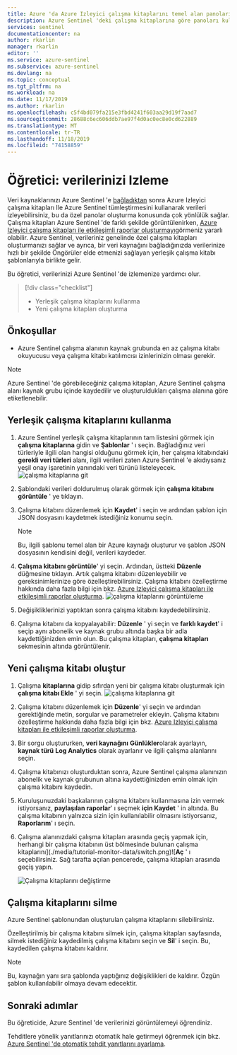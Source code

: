 ```yaml
---
title: Azure 'da Azure Izleyici çalışma kitaplarını temel alan panoları kullanarak verilerinizi izleyin | Microsoft Docs
description: Azure Sentinel 'deki çalışma kitaplarına göre panoları kullanarak verilerinizi nasıl izleyeceğinizi öğrenmek için bu öğreticiyi kullanın.
services: sentinel
documentationcenter: na
author: rkarlin
manager: rkarlin
editor: ''
ms.service: azure-sentinel
ms.subservice: azure-sentinel
ms.devlang: na
ms.topic: conceptual
ms.tgt_pltfrm: na
ms.workload: na
ms.date: 11/17/2019
ms.author: rkarlin
ms.openlocfilehash: c5f4bd079fa215e3fbd4241f603aa29d19f7aad7
ms.sourcegitcommit: 28688c6ec606ddb7ae97f4d0ac0ec8e0cd622889
ms.translationtype: MT
ms.contentlocale: tr-TR
ms.lasthandoff: 11/18/2019
ms.locfileid: "74158859"
---
```

# <a name="tutorial-monitor-your-data"></a>Öğretici: verilerinizi Izleme



Veri kaynaklarınızı Azure Sentinel 'e [bağladıktan](quickstart-onboard.md) sonra Azure Izleyici çalışma kitapları Ile Azure Sentinel tümleştirmesini kullanarak verileri izleyebilirsiniz, bu da özel panolar oluşturma konusunda çok yönlülük sağlar. Çalışma kitapları Azure Sentinel 'de farklı şekilde görüntülenirken, [Azure Izleyici çalışma kitapları ile etkileşimli raporlar oluşturmayı](../azure-monitor/app/usage-workbooks.md)görmeniz yararlı olabilir. Azure Sentinel, verileriniz genelinde özel çalışma kitapları oluşturmanızı sağlar ve ayrıca, bir veri kaynağını bağladığınızda verilerinize hızlı bir şekilde Öngörüler elde etmenizi sağlayan yerleşik çalışma kitabı şablonlarıyla birlikte gelir.


Bu öğretici, verilerinizi Azure Sentinel 'de izlemenize yardımcı olur.
> [!div class="checklist"]
> * Yerleşik çalışma kitaplarını kullanma
> * Yeni çalışma kitapları oluşturma

## <a name="prerequisites"></a>Önkoşullar

- Azure Sentinel çalışma alanının kaynak grubunda en az çalışma kitabı okuyucusu veya çalışma kitabı katılımcısı izinlerinizin olması gerekir.

> [!NOTE]
> Azure Sentinel 'de görebileceğiniz çalışma kitapları, Azure Sentinel çalışma alanı kaynak grubu içinde kaydedilir ve oluşturuldukları çalışma alanına göre etiketlenebilir.

## <a name="use-built-in-workbooks"></a>Yerleşik çalışma kitaplarını kullanma

1. Azure Sentinel yerleşik çalışma kitaplarının tam listesini görmek için **çalışma kitaplarına** gidin ve **Şablonlar** ' ı seçin. Bağladığınız veri türleriyle ilgili olan hangisi olduğunu görmek için, her çalışma kitabındaki **gerekli veri türleri** alanı, ilgili verileri zaten Azure Sentinel 'e akıdıysanız yeşil onay işaretinin yanındaki veri türünü listeleyecek.
  ![çalışma kitaplarına git](./media/tutorial-monitor-data/access-workbooks.png)
1. Şablondaki verileri doldurulmuş olarak görmek için **çalışma kitabını görüntüle** ' ye tıklayın.
  
1. Çalışma kitabını düzenlemek için **Kaydet**' i seçin ve ardından şablon için JSON dosyasını kaydetmek istediğiniz konumu seçin. 

   > [!NOTE]
   > Bu, ilgili şablonu temel alan bir Azure kaynağı oluşturur ve şablon JSON dosyasının kendisini değil, verileri kaydeder.


1. **Çalışma kitabını görüntüle**' yi seçin. Ardından, üstteki **Düzenle** düğmesine tıklayın. Artık çalışma kitabını düzenleyebilir ve gereksinimlerinize göre özelleştirebilirsiniz. Çalışma kitabını özelleştirme hakkında daha fazla bilgi için bkz. [Azure Izleyici çalışma kitapları ile etkileşimli raporlar oluşturma](../azure-monitor/app/usage-workbooks.md).
![çalışma kitaplarını görüntüleme](./media/tutorial-monitor-data/workbook-graph.png)
1. Değişikliklerinizi yaptıktan sonra çalışma kitabını kaydedebilirsiniz. 

1. Çalışma kitabını da kopyalayabilir: **Düzenle** ' yi seçin ve **farklı kaydet**' i seçip aynı abonelik ve kaynak grubu altında başka bir adla kaydettiğinizden emin olun. Bu çalışma kitapları, **çalışma kitapları** sekmesinin altında görüntülenir.


## <a name="create-new-workbook"></a>Yeni çalışma kitabı oluştur

1. Çalışma **kitaplarına** gidip sıfırdan yeni bir çalışma kitabı oluşturmak için **çalışma kitabı Ekle** ' yi seçin.
  ![çalışma kitaplarına git](./media/tutorial-monitor-data/create-workbook.png)

1. Çalışma kitabını düzenlemek için **Düzenle**' yi seçin ve ardından gerektiğinde metin, sorgular ve parametreler ekleyin. Çalışma kitabını özelleştirme hakkında daha fazla bilgi için bkz. [Azure Izleyici çalışma kitapları ile etkileşimli raporlar oluşturma](../azure-monitor/app/usage-workbooks.md). 

1. Bir sorgu oluştururken, **veri kaynağını** **Günlükler**olarak ayarlayın, **kaynak türü** **Log Analytics** olarak ayarlanır ve ilgili çalışma alanlarını seçin. 

1. Çalışma kitabınızı oluşturduktan sonra, Azure Sentinel çalışma alanınızın abonelik ve kaynak grubunun altına kaydettiğinizden emin olmak için çalışma kitabını kaydedin.

1. Kuruluşunuzdaki başkalarının çalışma kitabını kullanmasına izin vermek istiyorsanız, **paylaşılan raporlar**' ı seçmek **için Kaydet** ' in altında. Bu çalışma kitabının yalnızca sizin için kullanılabilir olmasını istiyorsanız, **Raporlarım**' ı seçin.

1. Çalışma alanınızdaki çalışma kitapları arasında geçiş yapmak için, herhangi bir çalışma kitabının üst bölmesinde bulunan çalışma kitaplarını](./media/tutorial-monitor-data/switch.png)![**Aç** ' ı seçebilirsiniz. Sağ tarafta açılan pencerede, çalışma kitapları arasında geçiş yapın.

   ![Çalışma kitaplarını değiştirme](./media/tutorial-monitor-data/switch-workbooks.png)


## <a name="how-to-delete-workbooks"></a>Çalışma kitaplarını silme

Azure Sentinel şablonundan oluşturulan çalışma kitaplarını silebilirsiniz. 

Özelleştirilmiş bir çalışma kitabını silmek için, çalışma kitapları sayfasında, silmek istediğiniz kaydedilmiş çalışma kitabını seçin ve **Sil**' i seçin. Bu, kaydedilen çalışma kitabını kaldırır.

> [!NOTE]
> Bu, kaynağın yanı sıra şablonda yaptığınız değişiklikleri de kaldırır. Özgün şablon kullanılabilir olmaya devam edecektir.

## <a name="next-steps"></a>Sonraki adımlar

Bu öğreticide, Azure Sentinel 'de verilerinizi görüntülemeyi öğrendiniz.

Tehditlere yönelik yanıtlarınızı otomatik hale getirmeyi öğrenmek için bkz. [Azure Sentinel 'de otomatik tehdit yanıtlarını ayarlama](tutorial-respond-threats-playbook.md).
